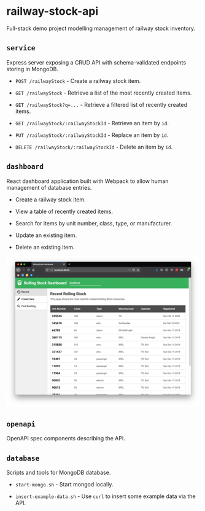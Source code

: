 # railway-stock-api

Full-stack demo project modelling management of railway stock inventory.


## `service`

Express server exposing a CRUD API with schema-validated endpoints storing in
MongoDB.

* `POST /railwayStock` - Create a railway stock item.

* `GET /railwayStock` - Retrieve a list of the most recently created items.

* `GET /railwayStock?q=...` - Retrieve a filtered list of recently created
  items.

* `GET /railwayStock/:railwayStockId` - Retrieve an item by `id`.

* `PUT /railwayStock/:railwayStockId` - Replace an item by `id`.

* `DELETE /railwayStock/:railwayStockId` - Delete an item by `id`.


## `dashboard`

React dashboard application built with Webpack to allow human management of
database entries.

* Create a railway stock item.

* View a table of recently created items.

* Search for items by unit number, class, type, or manufacturer.

* Update an existing item.

* Delete an existing item.

![screenshot.png](dashboard/screenshot.png)


## `openapi`

OpenAPI spec components describing the API.


## `database`

Scripts and tools for MongoDB database.

* `start-mongo.sh` - Start mongod locally.

* `insert-example-data.sh` - Use `curl` to insert some example data via the API.
